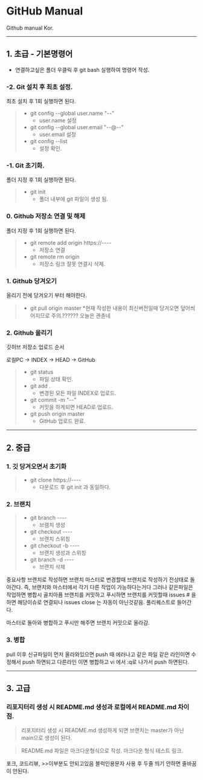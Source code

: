 # GitHub Manual
Github manual Kor.
* * *
## 1. 초급 - 기본명령어
* 연결하고싶은 폴더 우클릭 후 git bash 실행하여 명령어 작성.

### -2. Git 설치 후 최초 설정.
최초 설치 후 1회 실행하면 된다.

>* git config --global user.name "--"
>	* user.name 설정
>* git config --global user.email "--@--"
>	* user.email 설정
>* git config --list
>	* 설정 확인.

### -1. Git 초기화.
폴더 지정 후 1회 실행하면 된다.

>* git init
>	* 폴더 내부에 git 파일이 생성 됨.

### 0. Github 저장소 연결 및 해제
폴더 지정 후 1회 실행하면 된다.

>* git remote add origin https://----
>	* 저장소 연결
>* git remote rm origin
>	* 저장소 링크 잘못 연결시 삭제.

### 1. Github 당겨오기
올리기 전에 당겨오기 부터 해야한다.
>* git pull origin master
>	*현재 작성한 내용이 최신버전일때 당겨오면 덮어씌어지므로 주의.?????? 오늘은 괜츈네

### 2. Github 올리기
깃허브 저장소 업로드 순서

로컬PC -> INDEX -> HEAD -> GitHub
>* git status
>	* 파일 상태 확인.
>* git add .
>	* 변경된 모든 파일 INDEX로 업로드.
>* git commit -m "--"
>	* 커밋을 하게되면 HEAD로 업로드.
>* git push origin master
>	* GitHub 업로드 완료.

* * *
## 2. 중급
### 1. 깃 당겨오면서 초기화
>* git clone https://----
>	* 다운로드 후 git init 과 동일하다.

### 2. 브랜치
>* git branch ----
>	* 브램치 생성
>* git checkout ----
>	* 브랜치 스위칭
>* git checkout -b ----
>	* 브랜치 생성과 스위칭
>* git branch -d ----
>	* 브랜치 삭제

중요사항
브랜치로 작성하면 
브랜치 마스터로 변경할때 브랜치로 작성하기 전상태로 돌아간다.
즉, 브랜치와 마스터에서 각기 다른 작업이 가능하다는거다 그러나 같은파일은 작업하면 병합시 골치아픔
브랜치를 커밋하고 푸시하면
브랜치를 커밋할때 issues # 을 하면 해당이슈로 연결되나 issues close 는 자동이 아닌것같음.
풀리퀘스트로 들어간다.

마스터로 돌아와 병합하고
푸시만 해주면 브랜치 커밋으로 올라감.




### 3. 병합
pull 이후 신규파일이 먼저 올라와있으면
push 때 에러나고
같은 파일 같은 라인이면 수정해서 push 하면되고
다른라인 이면 병합하고 vi 에서 :q로 나가서 push 하면된다.

* * *
## 3. 고급
### 리포지터리 생성 시 README.md 생성과 로컬에서 README.md 차이점.
> 리포지터리 생성 시 README.md 생성하게 되면 브랜치는 master가 아닌 main으로 생성이 된다.

> README.md 파일은 마크다운형식으로 작성.
> 마크다운 형식 테스트 링크.

포크, 코드리뷰, >>이부분도 안되고있음
블럭인용문자 사용 후 두줄 띄기 안하면 줄바꿈이 안된다.
